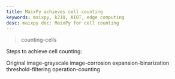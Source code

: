 ```yaml
---
title: MaixPy achieves cell counting
keywords: maixpy, k210, AIOT, edge computing
desc: maixpy doc: MaixPy for cell counting
---
```



> counting-cells

Steps to achieve cell counting:

Original image-grayscale image-corrosion expansion-binarization threshold-filtering operation-counting


```python

```
